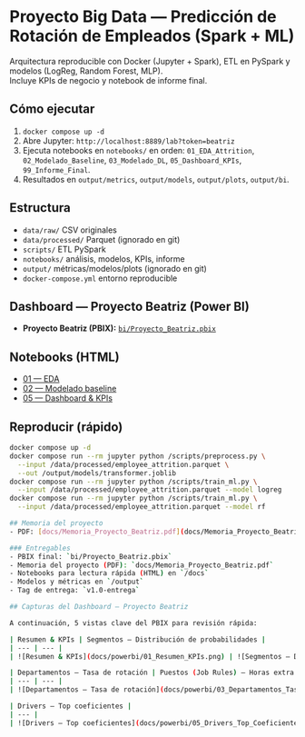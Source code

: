 # Proyecto Big Data — Predicción de Rotación de Empleados (Spark + ML)

Arquitectura reproducible con Docker (Jupyter + Spark), ETL en PySpark y modelos (LogReg, Random Forest, MLP).  
Incluye KPIs de negocio y notebook de informe final.

## Cómo ejecutar
1. `docker compose up -d`
2. Abre Jupyter: `http://localhost:8889/lab?token=beatriz`
3. Ejecuta notebooks en `notebooks/` en orden: `01_EDA_Attrition`, `02_Modelado_Baseline`, `03_Modelado_DL`, `05_Dashboard_KPIs`, `99_Informe_Final`.
4. Resultados en `output/metrics`, `output/models`, `output/plots`, `output/bi`.

## Estructura
- `data/raw/` CSV originales
- `data/processed/` Parquet (ignorado en git)
- `scripts/` ETL PySpark
- `notebooks/` análisis, modelos, KPIs, informe
- `output/` métricas/modelos/plots (ignorado en git)
- `docker-compose.yml` entorno reproducible

## Dashboard — Proyecto Beatriz (Power BI)
- **Proyecto Beatriz (PBIX):** [`bi/Proyecto_Beatriz.pbix`](bi/Proyecto_Beatriz.pbix)

## Notebooks (HTML)
- [01 — EDA](docs/01_EDA_Attrition.html)
- [02 — Modelado baseline](docs/02_Modelado_Baseline.html)
- [05 — Dashboard & KPIs](docs/05_Dashboard_KPIs.html)

## Reproducir (rápido)
```bash
docker compose up -d
docker compose run --rm jupyter python /scripts/preprocess.py \
  --input /data/processed/employee_attrition.parquet \
  --out /output/models/transformer.joblib
docker compose run --rm jupyter python /scripts/train_ml.py \
  --input /data/processed/employee_attrition.parquet --model logreg
docker compose run --rm jupyter python /scripts/train_ml.py \
  --input /data/processed/employee_attrition.parquet --model rf

## Memoria del proyecto
- PDF: [docs/Memoria_Proyecto_Beatriz.pdf](docs/Memoria_Proyecto_Beatriz.pdf)

### Entregables
- PBIX final: `bi/Proyecto_Beatriz.pbix`
- Memoria del proyecto (PDF): `docs/Memoria_Proyecto_Beatriz.pdf`
- Notebooks para lectura rápida (HTML) en `/docs`
- Modelos y métricas en `/output`
- Tag de entrega: `v1.0-entrega`

## Capturas del Dashboard — Proyecto Beatriz

A continuación, 5 vistas clave del PBIX para revisión rápida:

| Resumen & KPIs | Segmentos — Distribución de probabilidades |
| --- | --- |
| ![Resumen & KPIs](docs/powerbi/01_Resumen_KPIs.png) | ![Segmentos — Distribución de probabilidades](docs/powerbi/02_Segmentos_Distribucion_Probabilidades.png) |

| Departamentos — Tasa de rotación | Puestos (Job Rules) — Horas extra y riesgo |
| --- | --- |
| ![Departamentos — Tasa de rotación](docs/powerbi/03_Departamentos_Tasa_Rotacion.png) | ![Puestos (Job Rules) — Horas extra y riesgo](docs/powerbi/04_Puestos_HorasExtra_Riesgo.png) |

| Drivers — Top coeficientes |
| --- |
| ![Drivers — Top coeficientes](docs/powerbi/05_Drivers_Top_Coeficientes.png) |

